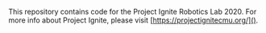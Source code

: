 This repository contains code for the Project Ignite Robotics Lab 2020. For more info about Project Ignite, please visit [https://projectignitecmu.org/]().
